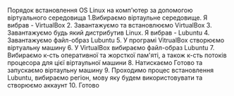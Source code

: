 Порядок встановлення OS Linux на комп'ютер за допомогою віртуального середовища
1.Вибираємо віртаульне середовище. Я вибрав - VirtualBox
2. Завантажуємо та встановлюємо VirtualBox
3. Завантажуємо будь який дистрибутив Linux. Я вибрав - Lubuntu
4. Завантажуємо файл-образ Lubuntu
5. У програмі VitrualBox створюємо віртуальну машину
6. У VirtualBox вибираємо файл-образ Lubuntu
7. Вибираємо к-сть оперативної та жорсткої пам'яті, а також к-сть потоків процесора для цієї віртаульної машини
8. Натискаємо Готово та запускаємо віртаульну машину
9. Проходимо процес встановлення Lubuntu, вибираємо регіон, мову яку будем використовувати та створюємо аккаунт
10. Готово